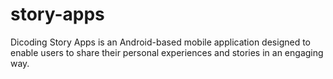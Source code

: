 # story-apps
Dicoding Story Apps is an Android-based mobile application designed to enable users to share their personal experiences and stories in an engaging way. 
